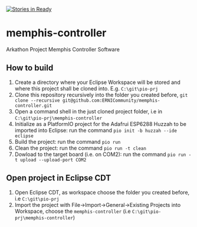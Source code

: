 [![Stories in Ready](https://badge.waffle.io/ERNICommunity/memphis-controller.png?label=ready&title=Ready)](https://waffle.io/ERNICommunity/memphis-controller)
# memphis-controller
Arkathon Project Memphis Controller Software

## How to build
  1. Create a directory where your Eclipse Workspace will be stored and where this project shall be cloned into. E.g. `C:\git\pio-prj`
  2. Clone this repository recursively into the folder you created before, `git clone --recursive git@github.com:ERNICommunity/memphis-controller.git`
  3. Open a command shell in the just cloned project folder, i.e in `C:\git\pio-prj\memphis-controller`
  4. Initialize as a PlatformIO project for the Adafrui ESP6288 Huzzah to be imported into Eclipse: run the command `pio init -b huzzah --ide eclipse`
  5. Build the project: run the command `pio run`
  6. Clean the project: run the command `pio run -t clean`
  7. Dowload to the target board (i.e. on COM2): run the command `pio run -t upload --upload-port COM2`

## Open project in Eclipse CDT
  1. Open Eclipse CDT, as workspace choose the folder you created before, i.e `C:\git\pio-prj`
  2. Import the project with File->Import->General->Existing Projects into Workspace, choose the `memphis-controller` (i.e `C:\git\pio-prj\memphis-controller`)
